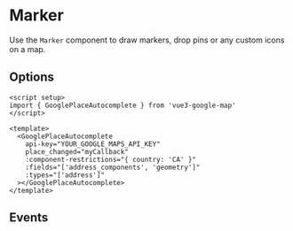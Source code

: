 <script setup>
import { GoogleMap, Marker } from '@lib'
import { apiPromise } from '@docs/shared'

const center = { lat: 40.689247, lng: -74.044502 }
</script>

# Marker

Use the `Marker` component to draw markers, drop pins or any custom icons on a map.

## Options


```vue
<script setup>
import { GooglePlaceAutocomplete } from 'vue3-google-map'
</script>

<template>
  <GooglePlaceAutocomplete
    api-key="YOUR_GOOGLE_MAPS_API_KEY"
    place_changed="myCallback"
    :component-restrictions="{ country: 'CA' }"
    :fields="['address_components', 'geometry']"
    :types="['address']"
  ></GooglePlaceAutocomplete>
</template>
```

## Events
